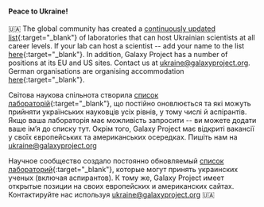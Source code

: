 
<div class="alert alert-danger">

#### **Peace to Ukraine!**

🇺🇦 The global community has created a [continuously updated list](https://bit.ly/ua-table){:target="_blank"} of laboratories that can host Ukrainian scientists at all career levels. If your lab can host a scientist -- add your name to the list [here](https://bit.ly/ua-form){:target="_blank"}. In addition, Galaxy Project has a number of positions at its EU and US sites. Contact us at [ukraine@galaxyproject.org](mailto:ukraine@galaxyproject.org). German organisations are organising accommodation [here](https://elinor.network/gastfreundschaft-ukraine/){:target="_blank"}.

Світова наукова спільнота створила [список лабораторій](https://bit.ly/ua-table){:target="_blank"}, що постійно оновлюється та які можуть прийняти українських науковців усіх рівнів, у тому числі й аспірантів. Якщо ваша лабораторія має можливість запросити -- ви можете додати ваше ім’я до списку тут. Окрім того, Galaxy Project має відкриті вакансії у своīх європейських та американських осередках. Пишіть нам на [ukraine@galaxyproject.org](mailto:ukraine@galaxyproject.org)

Научное сообщество создало постоянно обновляемый [список лабораторий](https://bit.ly/ua-table){:target="_blank"}, которые могут принять украинских ученых (включая аспирантов). К тому же, Galaxy Project имеет открытые позиции на своих европейских и американских сайтах.  Контактируйте нас используя [ukraine@galaxyproject.org](mailto:ukraine@galaxyproject.org) 🇺🇦

</div>
